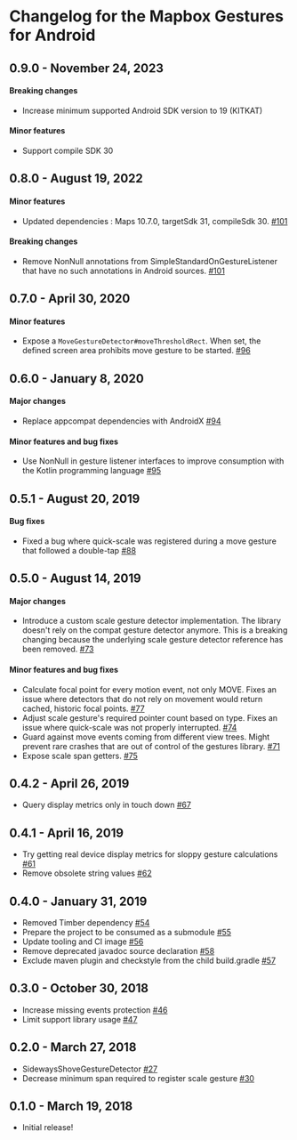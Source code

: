 # Changelog for the Mapbox Gestures for Android

## 0.9.0 - November 24, 2023
#### Breaking changes
 - Increase minimum supported Android SDK version to 19 (KITKAT)
#### Minor features
 - Support compile SDK 30

## 0.8.0 - August 19, 2022
#### Minor features
 - Updated dependencies : Maps 10.7.0, targetSdk 31, compileSdk 30. [#101](https://github.com/mapbox/mapbox-gestures-android/pull/101)
#### Breaking changes
 - Remove NonNull annotations from SimpleStandardOnGestureListener that have no such annotations in Android sources. [#101](https://github.com/mapbox/mapbox-gestures-android/pull/101)

## 0.7.0 - April 30, 2020
#### Minor features
 - Expose a `MoveGestureDetector#moveThresholdRect`. When set, the defined screen area prohibits move gesture to be started. [#96](https://github.com/mapbox/mapbox-gestures-android/pull/96)

## 0.6.0 - January 8, 2020
#### Major changes
 - Replace appcompat dependencies with AndroidX [#94](https://github.com/mapbox/mapbox-gestures-android/pull/94)

#### Minor features and bug fixes
 - Use NonNull in gesture listener interfaces to improve consumption with the Kotlin programming language [#95](https://github.com/mapbox/mapbox-gestures-android/pull/95)

## 0.5.1 - August 20, 2019
#### Bug fixes
- Fixed a bug where quick-scale was registered during a move gesture that followed a double-tap [#88](https://github.com/mapbox/mapbox-gestures-android/pull/88)

## 0.5.0 - August 14, 2019
#### Major changes
- Introduce a custom scale gesture detector implementation. The library doesn't rely on the compat gesture detector anymore. This is a breaking changing because the underlying scale gesture detector reference has been removed. [#73](https://github.com/mapbox/mapbox-gestures-android/pull/73)

#### Minor features and bug fixes
- Calculate focal point for every motion event, not only MOVE. Fixes an issue where detectors that do not rely on movement would return cached, historic focal points. [#77](https://github.com/mapbox/mapbox-gestures-android/pull/77)
- Adjust scale gesture's required pointer count based on type. Fixes an issue where quick-scale was not properly interrupted. [#74](https://github.com/mapbox/mapbox-gestures-android/pull/74)
- Guard against move events coming from different view trees. Might prevent rare crashes that are out of control of the gestures library. [#71](https://github.com/mapbox/mapbox-gestures-android/pull/71)
- Expose scale span getters. [#75](https://github.com/mapbox/mapbox-gestures-android/pull/75)

## 0.4.2 - April 26, 2019
 - Query display metrics only in touch down [#67](https://github.com/mapbox/mapbox-gestures-android/pull/67)

## 0.4.1 - April 16, 2019
 - Try getting real device display metrics for sloppy gesture calculations [#61](https://github.com/mapbox/mapbox-gestures-android/pull/61)
 - Remove obsolete string values [#62](https://github.com/mapbox/mapbox-gestures-android/pull/62)

## 0.4.0 - January 31, 2019
 - Removed Timber dependency [#54](https://github.com/mapbox/mapbox-gestures-android/pull/54)
 - Prepare the project to be consumed as a submodule [#55](https://github.com/mapbox/mapbox-gestures-android/pull/55)
 - Update tooling and CI image [#56](https://github.com/mapbox/mapbox-gestures-android/pull/56)
 - Remove deprecated javadoc source declaration [#58](https://github.com/mapbox/mapbox-gestures-android/pull/58)
 - Exclude maven plugin and checkstyle from the child build.gradle [#57](https://github.com/mapbox/mapbox-gestures-android/pull/57)

## 0.3.0 - October 30, 2018
 - Increase missing events protection [#46](https://github.com/mapbox/mapbox-gestures-android/pull/46)
 - Limit support library usage [#47](https://github.com/mapbox/mapbox-gestures-android/pull/47)

## 0.2.0 - March 27, 2018
 - SidewaysShoveGestureDetector [#27](https://github.com/mapbox/mapbox-gestures-android/pull/27)
 - Decrease minimum span required to register scale gesture [#30](https://github.com/mapbox/mapbox-gestures-android/pull/30)

## 0.1.0 - March 19, 2018
 - Initial release!